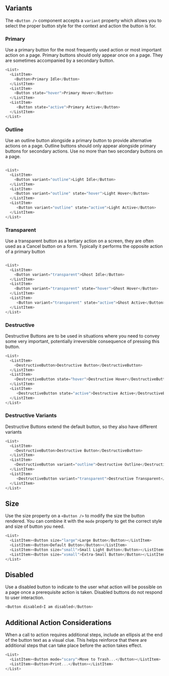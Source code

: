 ## Variants

The `<Button />` component accepts a `variant` property which allows you to select the proper button style for the context and action the button is for.

### Primary

Use a primary button for the most frequently used action or most important action on a page. Primary buttons should only appear once on a page. They are sometimes accompanied by a secondary button.

```js
<List>
  <ListItem>
    <Button>Primary Idle</Button>
  </ListItem>
  <ListItem>
    <Button state="hover">Primary Hover</Button>
  </ListItem>
  <ListItem>
     <Button state="active">Primary Active</Button>
  </ListItem>
</List>
```

<div class="doc-section-divider"></div>

### Outline
Use an outline button alongside a primary button to provide alternative actions on a page. Outline buttons should only appear alongside primary buttons for secondary actions. Use no more than two secondary buttons on a page.

```js

<List>
  <ListItem>
    <Button variant="outline">Light Idle</Button>
  </ListItem>
  <ListItem>
    <Button variant="outline" state="hover">Light Hover</Button>
  </ListItem>
  <ListItem>
     <Button variant="outline" state="active">Light Active</Button>
  </ListItem>
</List>
```

<div class="doc-section-divider"></div>

### Transparent

Use a transparent button as a tertiary action on a screen, they are often used as a Cancel button on a form. Typically it performs the opposite action of a primary button

```js

<List>
  <ListItem>
    <Button variant="transparent">Ghost Idle</Button>
  </ListItem>
  <ListItem>
    <Button variant="transparent" state="hover">Ghost Hover</Button>
  </ListItem>
  <ListItem>
     <Button variant="transparent" state="active">Ghost Active</Button>
  </ListItem>
</List>
```

<div class="doc-section-divider"></div>

### Destructive

Destructive Buttons are to be used in situations where you need to convey some very important, potentially irreversible consequence of pressing this button.

```js
<List>
  <ListItem>
    <DestructiveButton>Destructive Button</DestructiveButton>
  </ListItem>
  <ListItem>
    <DestructiveButton state="hover">Destructive Hover</DestructiveButton>
  </ListItem>
  <ListItem>
     <DestructiveButton state="active">Destructive Active</DestructiveButton>
  </ListItem>
</List>
```

### Destructive Variants

Destructive Buttons extend the default button, so they also have different variants
```js
<List>
  <ListItem>
    <DestructiveButton>Destructive Button</DestructiveButton>
  </ListItem>
  <ListItem>
    <DestructiveButton variant="outline">Destructive Outline</DestructiveButton>
  </ListItem>
  <ListItem>
     <DestructiveButton variant="transparent">Destructive Transparent</DestructiveButton>
  </ListItem>
</List>
```

## Size

Use the size property on a `<Button />` to modify the size the button rendered. You can combine it with the `mode` property to get the correct style and size of button you need.

```js
<List>
  <ListItem><Button size="large">Large Button</Button></ListItem>
  <ListItem><Button>Default Button</Button></ListItem>
  <ListItem><Button size="small">Small Light Button</Button></ListItem>
  <ListItem><Button size="xsmall">Extra-Small Button</Button></ListItem>
</List>
```

## Disabled
Use a disabled button to indicate to the user what action will be possible on a page once a prerequisite action is taken. Disabled buttons do not respond to user interaction.
```js
<Button disabled>I am disabled</Button>
```

## Additional Action Considerations
When a call to action requires additional steps, include an ellipsis at the end of the button text as a visual clue. This helps reinforce that there are additional steps that can take place before the action takes effect.
```js
<List>
  <ListItem><Button mode="scary">Move to Trash...</Button></ListItem>
  <ListItem><Button>Print...</Button></ListItem>
</List>
```
